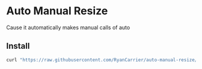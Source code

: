 # Auto Manual Resize

Cause it automatically makes manual calls of auto

## Install

```bash
curl "https://raw.githubusercontent.com/RyanCarrier/auto-manual-resize/master/install.sh" | sudo bash


```

